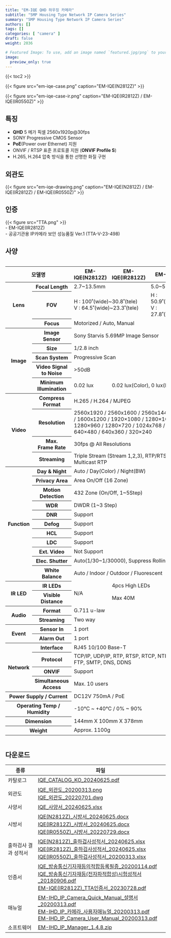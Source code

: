 ```yaml
---
title: "EM-IQE QHD 하우징 카메라"
subtitle: "5MP Housing Type Network IP Camera Series"
summary: "5MP Housing Type Network IP Camera Series"
authors: []
tags: []
categories: [ "camera" ]
draft: false
weight: 2036

# Featured Image: To use, add an image named `featured.jpg/png` to your page's folder.
image:
  preview_only: true
---
```


{{< toc2 >}}

<div class="container">
<div class="row justify-content-center align-items-center">
<div class="col-sm-6">

{{< figure src="em-iqe-case.png" caption="EM-IQE(N2812Z)" >}}

</div>
<div class="col-sm-6">

{{< figure src="em-iqe-case-ir.png" caption="EM-IQE(IR2812Z) / EM-IQE(IR0550Z)" >}}

</div>
</div>
</div>

## 특징

- **QHD** 5 메가 픽셀 2560x1920p@30fps
- SONY Progressive CMOS Sensor
- **PoE**(Power over Ethernet) 지원
- ONVIF / RTSP 표준 프로토콜 지원 (**ONVIF Profile S**)
- H.265, H.264 압축 방식을 통한 선명한 화질 구현

## 외관도

{{< figure src="em-iqe-drawing.png" caption="EM-IQE(N2812Z) / EM-IQE(IR2812Z) / EM-IQE(IR0550Z)" >}}


## 인증
<div class="container">
<div class="row align-items-top">
<div class="col-sm-1">
{{< figure src="TTA.png" >}} 
</div>
<div class="col-sm-8">
- EM-IQE(IR2812Z) <br>
- 공공기관용 IP카메라 보안 성능품질 Ver.1 (TTA-V-23-498)
</div>
</div>
</div>


## 사양

<div style="overflow-x: auto">
<table class="spec">
<thead>
<tr>
<th colspan="2">모델명</th>
<th>EM-IQE(N2812Z)</th>
<th>EM-IQE(IR2812Z)</th>
<th>EM-IQE(IR0550Z)</th>
</tr>
</thead>
<tbody>
<tr>
<th rowspan="3">Lens</th>
<th>Focal Length</th>
<td colspan="2">2.7~13.5mm</td>
<td>5.0~50mm</td>
</tr>
<tr>
<th>FOV</th>
<td colspan="2">H : 100˚(wide)~30.8˚(tele)<br>V : 64.5˚(wide)~23.3˚(tele)</td>
<td>H : 50.9˚(wide)~7.6˚(tele)<br>V : 27.8˚(wide)~4.3˚(tele)</td>
</tr>
<tr>
<th>Focus</th>
<td colspan="3">Motorized / Auto, Manual</td>
</tr>
<tr>
<th rowspan="5">Image</th>
<th>Image Sensor</th>
<td colspan="3">Sony Starvis 5.69MP Image Sensor</td>
</tr>
<tr>
<th>Size</th>
<td colspan="3">1/2.8 inch</td>
</tr>
<tr>
<th>Scan System</th>
<td colspan="3">Progressive Scan</td>
</tr>
<tr>
<th>Video Signal<br>to Noise</th>
<td colspan="3">&gt;50dB</td>
</tr>
<tr>
<th>Minimum<br>Illumination</th>
<td>0.02 lux</td>
<td colspan="2">0.02 lux(Color), 0 lux(BW, IR on)</td>
</tr>
<tr>
<th rowspan="4">Video</th>
<th>Compress<br>Format</th>
<td colspan="3">H.265 / H.264 / MJPEG</td>
</tr>
<tr>
<th>Resolution</th>
<td colspan="3">2560x1920 / 2560x1600 / 2560x1440 / 2048x1536 / 1600x1200 / 1920×1080 / 1280×1024 / 1280×960 / 1280×720 / 1024x768 / 854x480 / 640×480 / 640x360 / 320×240</td>
</tr>
<tr>
<th>Max.<br>Frame Rate</th>
<td colspan="3">30fps @ All Resolutions</td>
</tr>
<tr>
<th>Streaming</th>
<td colspan="3">Triple Stream (Stream 1,2,3), RTP/RTSP, UnicastRTP, Multicast RTP</td>
</tr>
<tr>
<th rowspan="11">Function</th>
<th>Day & Night</th>
<td colspan="3">Auto / Day(Color) / Night(BW)</td>
</tr>
<tr>
<th>Privacy Area</th>
<td colspan="3">Area On/Off (16 Zone)</td>
</tr>
<tr>
<th>Motion<br>Detection</th>
<td colspan="3">432 Zone (On/Off, 1~5Step)</td>
</tr>
<tr>
<th>WDR</th>
<td colspan="3">DWDR (1~3 Step)</td>
</tr>
<tr>
<th>DNR</th>
<td colspan="3">Support</td>
</tr>
<tr>
<th>Defog</th>
<td colspan="3">Support</td>
</tr>
<tr>
<th>HCL</th>
<td colspan="3">Support</td>
</tr>
<tr>
<th>LDC</th>
<td colspan="3">Support</td>
</tr>
<tr>
<th>Ext. Video</th>
<td colspan="3">Not Support</td>
</tr>
<tr>
<th>Elec. Shutter</th>
<td colspan="3">Auto(1/30~1/30000), Suppress Rolling, Manual</td>
</tr>
<tr>
<th>White Balance</th>
<td colspan="3">Auto / Indoor / Outdoor / Fluorescent</td>
</tr>
<tr>
<th rowspan="2">IR LED</th>
<th>IR LEDs</th>
<td rowspan="2">N/A</td>
<td colspan="2">4pcs High LEDs</td>
</tr>
<tr>
<th>Visible<br>Distance</th>
<td colspan="2">Max 40M</td>
</tr>
<tr>
<th rowspan="2">Audio</th>
<th>Format</th>
<td colspan="3">G.711 u-law</td>
</tr>
<tr>
<th>Streaming</th>
<td colspan="3">Two way</td>
</tr>
<tr>
<th rowspan="2">Event</th>
<th>Sensor In</th>
<td colspan="3">1 port</td>
</tr>
<tr>
<th>Alarm Out</th>
<td colspan="3">1 port</td>
</tr>
<tr>
<th rowspan="4">Network</th>
<th>Interface</th>
<td colspan="3">RJ45 10/100 Base-T</td>
</tr>
<tr>
<th>Protocol</th>
<td colspan="3">TCP/IP, UDP/IP, RTP, RTSP, RTCP, NTP, HTTP, DHCP, FTP, SMTP, DNS, DDNS</td>
</tr>
<tr>
<th>ONVIF</th>
<td colspan="3">Support</td>
</tr>
<tr>
<th>Simultaneous<br>Access</th>
<td colspan="3">Max. 10 users</td>
</tr>
<tr>
<th colspan="2">Power Supply / Current</th>
<td colspan="3">DC12V 750mA / PoE</td>
</tr>
<tr>
<th colspan="2">Operating Temp / Humidity</th>
<td colspan="3">-10℃ ~ +40℃ / 0% ~ 90%</td>
</tr>
<tr>
<th colspan="2">Dimension</th>
<td colspan="3">144mm X 100mm X 378mm</td>
</tr>
<tr>
<th colspan="2">Weight</th>
<td colspan="3">Approx. 1100g</td>
</tr>
</tbody>
</table>
</div>

## 다운로드

종류 | 파일
---- | ----
카탈로그 | [IQE_CATALOG_KO_20240625.pdf](https://www.emstone.com/data/sales/ko/IQE_CATALOG_KO_20240625.pdf)
외관도 | [IQE_외관도_20200313.png](https://www.emstone.com/data/sales/ko/IQE_외관도_20200313.png)<br>[IQE_외관도_20220701.dwg](https://www.emstone.com/data/sales/ko/IQE_외관도_20220701.dwg)
사양서 | [IQE_사양서_20240625.xlsx](https://www.emstone.com/data/sales/ko/IQE_사양서_20240625.xlsx)
시방서 | [IQE(N2812Z)_시방서_20240625.docx](https://www.emstone.com/data/sales/ko/IQE(N2812Z)_시방서_20240625.docx)<br>[IQE(IR2812Z)_시방서_20240625.docx](https://www.emstone.com/data/sales/ko/IQE(IR2812Z)_시방서_20240625.docx)<br>[IQE(IR0550Z)_시방서_20220729.docx](https://www.emstone.com/data/sales/ko/IQE(IR0550Z)_시방서_20220729.docx)
출하검사 결과 성적서 | [IQE(N2812Z)_출하검사성적서_20240625.xlsx](https://www.emstone.com/data/sales/ko/IQE(N2812Z)_출하검사성적서_20240625.xlsx)<br>[IQE(IR2812Z)_출하검사성적서_20240625.xlsx](https://www.emstone.com/data/sales/ko/IQE(IR2812Z)_출하검사성적서_20240625.xlsx)<br>[IQE(IR0550Z)_출하검사성적서_20200313.xlsx](https://www.emstone.com/data/sales/ko/IQE(IR0550Z)_출하검사성적서_20200313.xlsx)
인증서 | [IQE_방송통신기자재등의적합등록필증_20200114.pdf](https://www.emstone.com/data/sales/ko/IQE_방송통신기자재등의적합등록필증_20200114.pdf)<br>[IQE_방송통신기자재등(전자파적합성)시험성적서_20180906.pdf](https://www.emstone.com/data/sales/ko/IQE_방송통신기자재등(전자파적합성)시험성적서_20180906.pdf)<br>[EM-IQE(IR2812Z)_TTA인증서_20230728.pdf](https://www.emstone.com/data/sales/ko/EM-IQE(IR2812Z)_TTA인증서_20230728.pdf)
매뉴얼 | [EM-IHD_IP_Camera_Quick_Manual_설명서_20200313.pdf](https://www.emstone.com/data/sales/ko/EM-IHD_IP_Camera_Quick_Manual_설명서_20200313.pdf)<br>[EM-IHD_IP_카메라_사용자매뉴얼_20200313.pdf](https://www.emstone.com/data/sales/ko/EM-IHD_IP_카메라_사용자매뉴얼_20200313.pdf)<br>[EM-IHD_IP_Camera_User_Manual_20200313.pdf](https://www.emstone.com/data/sales/ko/EM-IHD_IP_Camera_User_Manual_20200313.pdf)
소프트웨어 | [EM-IHD_IP_Manager_1.4.8.zip](https://www.emstone.com/data/sales/ko/EM-IHD_IP_Manager_1.4.8.zip)

